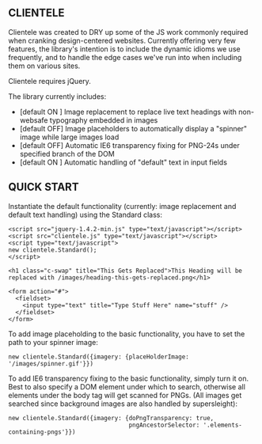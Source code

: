 CLIENTELE
---------

Clientele was created to DRY up some of the JS work commonly required when cranking design-centered websites. 
Currently offering very few features, the library's intention is to include the dynamic idioms we use 
frequently, and to handle the edge cases we've run into when including them on various sites.

Clientele requires jQuery.

The library currently includes:

  * [default ON ] Image replacement to replace live text headings with non-websafe typography embedded in images
  * [default OFF] Image placeholders to automatically display a "spinner" image while large images load
  * [default OFF] Automatic IE6 transparency fixing for PNG-24s under specified branch of the DOM
  * [default ON ] Automatic handling of "default" text in input fields
  
QUICK START
-----------

Instantiate the default functionality (currently: image replacement and default text handling) using the Standard class:

    <script src="jquery-1.4.2-min.js" type="text/javascript"></script>
    <script src="clientele.js" type="text/javascript"></script>
    <script type="text/javascript"> 
    new clientele.Standard();
    </script>

    <h1 class="c-swap" title="This Gets Replaced">This Heading will be replaced with /images/heading-this-gets-replaced.png</h1>

    <form action="#">
      <fieldset>
        <input type="text" title="Type Stuff Here" name="stuff" />
      </fieldset>
    </form>

To add image placeholding to the basic functionality, you have to set the path to your spinner image:

    new clientele.Standard({imagery: {placeHolderImage: '/images/spinner.gif'}})

To add IE6 transparency fixing to the basic functionality, simply turn it on.  Best to also specify a DOM element under which 
to search, otherwise all elements under the body tag will get scanned for PNGs.  (All images get searched since background images
are also handled by supersleight):

    new clientele.Standard({imagery: {doPngTransparency: true,
                                      pngAncestorSelector: '.elements-containing-pngs'}})


